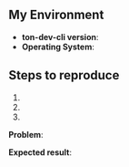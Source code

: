 ## My Environment

* __ton-dev-cli version__:        <!-- e.g. 3.7.2 or self-compiled devel branch -->
* __Operating System__:        <!-- Ubuntu 20.04 | Windows 10 | MacOS 10.13.4 | ... -->


## Steps to reproduce

1. 
2. 
3. 

__Problem__:


__Expected result__:


